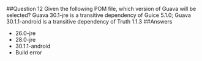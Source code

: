 ##Question 12
Given the following POM file, which version of Guava will be selected? Guava 30.1-jre is a transitive dependency of Guice 5.1.0; Guava 30.1.1-android is a transitive dependency of Truth 1.1.3
##Answers
* 26.0-jre
* 28.0-jre
* 30.1.1-android
* Build error



